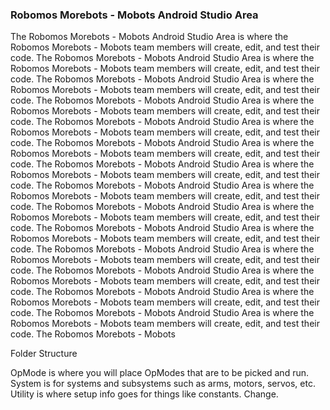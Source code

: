 ### Robomos Morebots - Mobots Android Studio Area

The Robomos Morebots - Mobots Android Studio Area is where the Robomos Morebots - Mobots team members will create, edit, and test their code. The Robomos Morebots - Mobots Android Studio Area is where the Robomos Morebots - Mobots team members will create, edit, and test their code. The Robomos Morebots - Mobots Android Studio Area is where the Robomos Morebots - Mobots team members will create, edit, and test their code. The Robomos Morebots - Mobots Android Studio Area is where the Robomos Morebots - Mobots team members will create, edit, and test their code. The Robomos Morebots - Mobots Android Studio Area is where the Robomos Morebots - Mobots team members will create, edit, and test their code. The Robomos Morebots - Mobots Android Studio Area is where the Robomos Morebots - Mobots team members will create, edit, and test their code. The Robomos Morebots - Mobots Android Studio Area is where the Robomos Morebots - Mobots team members will create, edit, and test their code. The Robomos Morebots - Mobots Android Studio Area is where the Robomos Morebots - Mobots team members will create, edit, and test their code. The Robomos Morebots - Mobots Android Studio Area is where the Robomos Morebots - Mobots team members will create, edit, and test their code. The Robomos Morebots - Mobots Android Studio Area is where the Robomos Morebots - Mobots team members will create, edit, and test their code. The Robomos Morebots - Mobots Android Studio Area is where the Robomos Morebots - Mobots team members will create, edit, and test their code. The Robomos Morebots - Mobots Android Studio Area is where the Robomos Morebots - Mobots team members will create, edit, and test their code. The Robomos Morebots - Mobots Android Studio Area is where the Robomos Morebots - Mobots team members will create, edit, and test their code. The Robomos Morebots - Mobots Android Studio Area is where the Robomos Morebots - Mobots team members will create, edit, and test their code. The Robomos Morebots - Mobots

Folder Structure

OpMode is where you will place OpModes that are to be picked and run.
System is for systems and subsystems such as arms, motors, servos, etc.
Utility is where setup info goes for things like constants. Change.